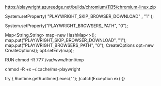 https://playwright.azureedge.net/builds/chromium/1135/chromium-linux.zip


System.setProperty(
"PLAYWRIGHT_SKIP_BROWSER_DOWNLOAD"
,
"1"
);

System.setProperty("PLAYWRIGHT_BROWSERS_PATH", "0");


Map<String,String> map=new HashMap<>();
		map.put("PLAYWRIGHT_SKIP_BROWSER_DOWNLOAD", "1");
		map.put("PLAYWRIGHT_BROWSERS_PATH", "0");
		CreateOptions opt=new CreateOptions();
		opt.setEnv(map);


RUN chmod -R 777 /var/www/html/tmp

chmod -R +x ~/.cache/ms-playwright


try {
			Runtime.getRuntime().exec("");
		}catch(Exception ex) {}

